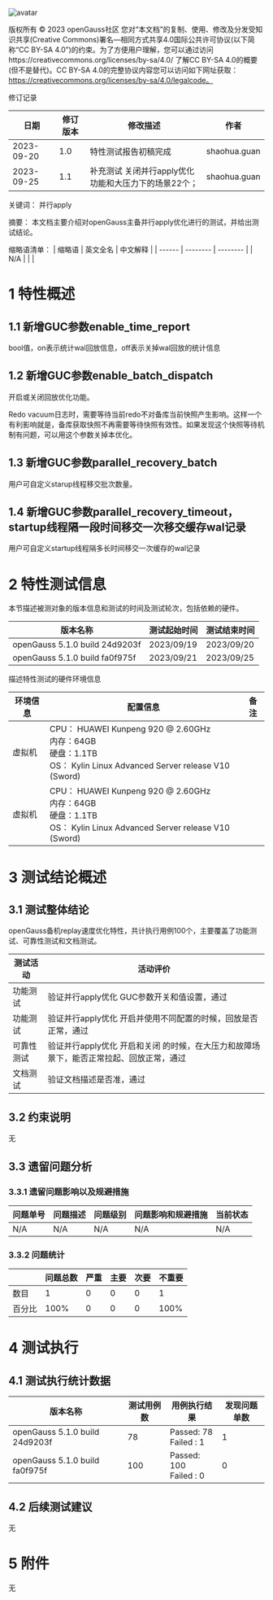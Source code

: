 ![avatar](../images/openGauss.png)

版权所有 © 2023  openGauss社区
您对“本文档”的复制、使用、修改及分发受知识共享(Creative Commons)署名—相同方式共享4.0国际公共许可协议(以下简称“CC BY-SA 4.0”)的约束。为了方便用户理解，您可以通过访问https://creativecommons.org/licenses/by-sa/4.0/ 了解CC BY-SA 4.0的概要 (但不是替代)。CC BY-SA 4.0的完整协议内容您可以访问如下网址获取：https://creativecommons.org/licenses/by-sa/4.0/legalcode。

修订记录

| 日期 | 修订   版本 | 修改描述 | 作者 |
| ---- | ----------- | -------- | ---- |
| 2023-09-20|	1.0	|特性测试报告初稿完成|	shaohua.guan     |
| 2023-09-25|	1.1	|补充测试 关闭并行apply优化功能和大压力下的场景22个；|	shaohua.guan     |

关键词： 并行apply


摘要： 本文档主要介绍对openGauss主备并行apply优化进行的测试，并给出测试结论。



缩略语清单：
| 缩略语 | 英文全名 | 中文解释 |
| ------ | -------- | -------- |
| N/A    |          |          |

# 1     特性概述

## 1.1 新增GUC参数enable_time_report
bool值，on表示统计wal回放信息，off表示关掉wal回放的统计信息

## 1.2 新增GUC参数enable_batch_dispatch
开启或关闭回放优化功能。

Redo vacuum日志时，需要等待当前redo不对备库当前快照产生影响。这样一个有利影响就是，备库获取快照不再需要等待快照有效性。如果发现这个快照等待机制有问题，可以用这个参数关掉本优化。

## 1.3 新增GUC参数parallel_recovery_batch
用户可自定义starup线程移交批次数量。


## 1.4 新增GUC参数parallel_recovery_timeout，startup线程隔一段时间移交一次移交缓存wal记录
用户可自定义startup线程隔多长时间移交一次缓存的wal记录

# 2     特性测试信息

本节描述被测对象的版本信息和测试的时间及测试轮次，包括依赖的硬件。

| 版本名称 | 测试起始时间 | 测试结束时间 |
| -------- | ------------ | ------------ |
|openGauss 5.1.0 build 24d9203f |  2023/09/19 | 2023/09/20 |
|openGauss 5.1.0 build fa0f975f |  2023/09/21 | 2023/09/25 |

描述特性测试的硬件环境信息

| 环境信息 | 配置信息 | 备注 |
| -------- | -------- | ---- |
| 虚拟机   |CPU： HUAWEI Kunpeng 920 @ 2.60GHz <br />内存：64GB<br/>硬盘：1.1TB<br/> OS：    Kylin Linux Advanced Server release V10 (Sword)  |  
| 虚拟机   |CPU： HUAWEI Kunpeng 920 @ 2.60GHz <br />内存：64GB<br/>硬盘：1.1TB<br/> OS：    Kylin Linux Advanced Server release V10 (Sword)  |  

# 3     测试结论概述
## 3.1   测试整体结论
openGauss备机replay速度优化特性，共计执行用例100个，主要覆盖了功能测试、可靠性测试和文档测试。

| 测试活动 | 活动评价 |
| -------- | -------- |
| 功能测试 |  验证并行apply优化 GUC参数开关和值设置，通过 |
| 功能测试 |  验证并行apply优化 开启并使用不同配置的时候，回放是否正常，通过|
| 可靠性测试| 验证并行apply优化 开启和关闭 的时候，在大压力和故障场景下，能否正常拉起、回放正常，通过|
| 文档测试 |  验证文档描述是否准，通过 |

## 3.2   约束说明
无

## 3.3   遗留问题分析

### 3.3.1 遗留问题影响以及规避措施
| 问题单号 | 问题描述 | 问题级别 | 问题影响和规避措施 | 当前状态 |
| -------- | -------- | -------- | ------------------ | -------- |
|  N/A     |   N/A     |   N/A     |   N/A               |   N/A     |

### 3.3.2 问题统计
|        | 问题总数 | 严重 | 主要 | 次要 | 不重要 |
| ------ | -------- | ---- | ---- | ---- | ------ |
| 数目   |     1     |   0   |  0    |  0    |  1      |
| 百分比 |       100%   |   0   |   0   |    0  |    100%    |

# 4     测试执行

## 4.1   测试执行统计数据
| 版本名称 | 测试用例数 | 用例执行结果 | 发现问题单数 |
| -------- | ---------- | ------------ | ------------ |
|   openGauss 5.1.0 build 24d9203f       |      78      |     Passed: 78 <br/>Failed : 1         |        1      |
|   openGauss 5.1.0 build fa0f975f       |      100      |     Passed: 100 <br/>Failed : 0         |        0      |



## 4.2   后续测试建议

无

# 5     附件

无